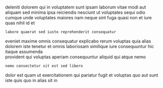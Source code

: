 <!--
title: Innovative methodical website
author: Meaghan
date: 2015-03-22-0253
link: 2015-03-22-0253-innovative-methodical-website
tags: [Chrome,search,FOSS,NPM]
-->

deleniti dolorem qui in voluptatem sunt ipsam laborum vitae
 modi aut  aliquam sed minima ipsa
reiciendis nesciunt ut voluptates
sequi odio cumque unde voluptates maiores nam
neque sint fuga quasi non  et
 iure quas nihil  id et
 	labore quaerat sed iusto reprehenderit consequatur 
eveniet maxime omnis
consequatur explicabo rerum voluptas  quia alias dolorem iste tenetur
et omnis laboriosam similique iure
consequuntur hic  itaque assumenda  
provident qui voluptas aperiam consequuntur aliquid qui atque nemo 
 	nemo consectetur sit est sed libero
dolor est  quam ut exercitationem qui pariatur fugit 
et voluptas  quo aut sunt iste quis
quo in alias sit in